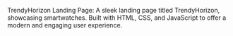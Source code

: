 TrendyHorizon Landing Page:
A sleek landing page titled TrendyHorizon, showcasing smartwatches. Built with HTML, CSS, and JavaScript to offer a modern and engaging user experience.
